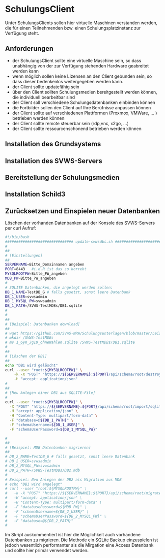 # SchulungsClient

Unter SchulungsClients sollen hier virtuelle Maschinen verstanden werden, die für einen Teilnehmenden bzw. einen Schulungsplatzinstanz zur Verfügung steht.

## Anforderungen

+ der SchulungsClient sollte eine virtuelle Maschine sein, so dass unabhängig von der zur Verfügung stehenden Hardware geabreitet werden kann
+ wenn möglich sollen keine Lizensen an den Client gebunden sein, so dass dieser bedenkenlos weitergegeben werden kann.
+ der Client sollte updatefähig sein
+ über den Client sollten Schulungsmedien bereitgestellt werden können, die individuell bearbeitbar sind 
+ der Client soll verschiedene Schulungsdatenbanken einbinden können
+ die Fortbilder sollen den Client auf Ihre Berüfnisse anpassen können
+ der Client sollte auf verschiedenen Plattformen (Proxmox, VMWare, ... ) betrieben werden können
+ der Client sollte remote steuerbar sein (rdp,vnc, x2go, ...)
+ der Client sollte ressourcenschonend betrieben werden können

## Installation des Grundsystems

## Installation des SVWS-Servers

## Bereitstellung der Schulungsmedien

## Installation Schild3

## Zurücksetzen und Einspielen neuer Datenbanken

Löschen der vorhanden Datenbanken auf der Konsole des SVWS-Servers per curl Aufruf:

```bash
#!/bin/bash
############################### update-svwsdbs.sh #########################################
#
##
# [Einstellungen]
##
SERVERNAME=Bitte_Domainnamen angeben
PORT=8443   #i.d.R ist das so korrekt 
MYSQLROOTPW=Bitte_PW_angeben
MDB_PW=Bitte_PW_angeben
#
# SQLITE Datenbanken, die angelegt werden sollen:
DB_1_NAME=TestDB_G # falls gesetzt, sonst leere Datenbank
DB_1_USER=svwsadmin
DB_1_MYSQL_PW=svwsadmin
DB_1_PATH=/SVWS-TestMDBs/DB1.sqlite
#
#
##
# [Beispiel: Datenbanken download]
##
# wget https://github.com/SVWS-NRW/Schulungsunterlagen/blob/master/LeistungsdatenSekII/DB/1_Gym_Jg10_ohneWahlen.sqlite
# mkdir /SVWS-TestMDBs                
# mv 1_Gym_Jg10_ohneWahlen.sqlite /SVWS-TestMDBs/DB1.sqlite
#
## 
# [Löschen der DB1]
## 
echo "DB1 wird gelöscht"
curl --user "root:${MYSQLROOTPW}" \
	-k -X "POST" "https://${SERVERNAME}:${PORT}/api/schema/root/destroy/${DB_1_NAME}" \
	-H "accept: application/json"
#
##
# [Neu Anlegen einer DB1 aus SQLITE-File]
#
curl --user "root:${MYSQLROOTPW}" \
  -X "POST" "https://${SERVERNAME}:${PORT}/api/schema/root/import/sqlite/${DB_1_NAME}" \
  -H "accept: application/json" \
  -H "Content-Type: multipart/form-data" \
  -F "database=@${DB_1_PATH}" \
  -F "schemaUsername=${DB_1_USER}" \
  -F "schemaUserPassword=${DB_1_MYSQL_PW}" 

#
##
# [Beispiel: MDB Datenbanken migrieren]
##
# DB_2_NAME=TestDB_G # falls gesetzt, sonst leere Datenbank
# DB_2_USER=svwsadmin
# DB_2_MYSQL_PW=svwsadmin
# DB_2_PATH=/SVWS-TestMDBs/DB2.mdb
#
# Beispiel: Neu Anlegen der DB2 als Migration aus MDB
# echo "DB1 wird angelegt"
# curl --user "root:${MYSQLROOTPW}" \
#	-k -X "POST" "https://${SERVERNAME}:${PORT}/api/schema/root/migrate/mdb/${DB_2_NAME}" \
#	-H "accept: application/json" \
#	-H "Content-Type: multipart/form-data" \
#	-F "databasePassword=${MDB_PW}" \
#	-F "schemaUsername=${DB_2_USER}" \
#	-F "schemaUserPassword=${DB_2_MYSQL_PW}" \ 
#	-F "database=@${DB_2_PATH}"
#

``` 
Im Skript auskommentiert ist hier die Möglichkeit auch vorhandene Datenbanken zu migrieren. Die Methode ein SQLite Backup einzuspielen ist jedoch wesentlich performanter als die Mirgation eine Access Datenbank und sollte hier primär verwendet werden. 



